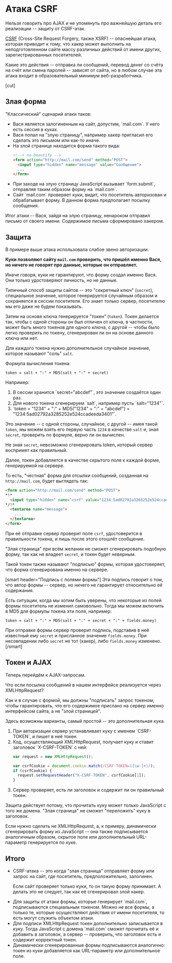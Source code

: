 # Атака CSRF

Нельзя говорить про AJAX и не упомянуть про важнейшую деталь его реализации -- защиту от CSRF-атак.

[CSRF](http://ru.wikipedia.org/wiki/%D0%9F%D0%BE%D0%B4%D0%B4%D0%B5%D0%BB%D0%BA%D0%B0_%D0%BC%D0%B5%D0%B6%D1%81%D0%B0%D0%B9%D1%82%D0%BE%D0%B2%D1%8B%D1%85_%D0%B7%D0%B0%D0%BF%D1%80%D0%BE%D1%81%D0%BE%D0%B2) (Cross-Site Request Forgery, также XSRF) -- опаснейшая атака, которая приводит к тому, что хакер может выполнить на неподготовленном сайте массу различных действий от имени других, зарегистрированных посетителей.

Какие это действия -- отправка ли сообщений, перевод денег со счёта на счёт или смена паролей -- зависят от сайта, но в любом случае эта атака входит в образовательный минимум веб-разработчика. 

[cut]

## Злая форма

"Классический" сценарий атаки таков:

<ul>
<li>Вася является залогиненным на сайт, допустим, `mail.com`. У него есть сессия в куках.</li>
<li>Вася попал на "злую страницу", например хакер пригласил его сделать это письмом или как-то иначе.</li>
<li>На злой странице находится форма такого вида:

```html
<!--+ no-beautify -->
<form action="http://mail.com/send" method="POST">
  <input type="hidden" name="message" value="Сообщение">
  ...
</form>
```
</li>
<li>При заходе на злую страницу JavaScript вызывает `form.submit`, отправляя таким образом форму на `mail.com`.</li>
<li>Сайт `mail.com` проверяет куки, видит, что посетитель авторизован и обрабатывает форму. В данном форма предполагает посылку сообщения.</li>
</ul>

Итог атаки -- Вася, зайдя на злую страницу, ненароком отправил письмо от своего имени. Содержимое письма сформировано хакером.

## Защита 

В примере выше атака использовала слабое звено авторизации.

**Куки позволяют сайту `mail.com` проверить, что пришёл именно Вася, но ничего не говорят про данные, которые он отправляет.**

Иначе говоря, куки не гарантируют, что форму создал именно Вася. Они только удостоверяют личность, но не данные.

Типичный способ защиты сайтов -- это "секретный ключ" (`secret`), специальное значение, которое генерируется случайным образом и сохраняется в сессии посетителя. Его знает только сервер, посетителю мы его даже не будем показывать.

Затем на основе ключа генерируется "токен" (`token`). Токен делается так, чтобы с одной стороны он был отличен от ключа, в частности, может быть много токенов для одного ключа, с другой -- чтобы было легко проверить по токену, сгенерирован ли он на основе данного ключа или нет.

Для каждого токена нужно дополнительное случайное значение, которое называют "соль" `salt`. 

Формула вычисления токена:
```
token = salt + ":" + MD5(salt + ":" + secret)
```

Например:
<ol>
<li>В сессии хранится `secret="abcdef"`, это значение создаётся один раз.</li>
<li>Для нового токена сгенерируем `salt`, например пусть `salt="1234"`.</li>
<li>`token = "1234" + ":" + MD5("1234" + ":" + "abcdef") = "1234:5ad02792a3285252e524ccadeeda3401"`.</li>
</ol>

Это значение -- с одной стороны, случайное, с другой -- имея такой `token`, мы можем взять его первую часть `1234` в качестве `salt` и, зная `secret`, проверить по формуле, верно ли он вычислен.

Не зная `secret`, невозможно сгенерировать token, который сервер воспримет как правильный.

Далее, токен добавляется в качестве скрытого поля к каждой форме, генерируемой на сервере.

То есть, "честная" форма для отсылки сообщений, созданная на `http://mail.com`, будет выглядеть так:

```html
<form action="http://mail.com/send" method="POST">
*!*
  <input type="hidden" name="csrf" value="1234:5ad02792a3285252e524ccadeeda3401">
*/!*
  <textarea name="message">
    ...
  </textarea>
</form>
```

При её отправке сервер проверит поле `csrf`, удостоверится в правильности токена, и лишь после этого отошлёт сообщение.

"Злая страница" при всём желании не сможет сгенерировать подобную форму, так как не владеет `secret`, и токен будет неверным.

Такой токен также называют "подписью" формы, которая удостоверяет, что форма сгенерирована именно на сервере. 

[smart header="Подпись с полями формы"]
Эта подпись говорит о том, что автор формы -- сервер, но ничего не гарантирует относительно её содержания.

Есть ситуации, когда мы хотим быть уверены, что некоторые из полей формы посетитель не изменил самовольно. Тогда мы можем включить в MD5 для формулы токена эти поля, например:
```
token = salt + ":" + MD5(salt + ":" + secret + ":" + fields.money)
```

При отправке формы сервер проверит подпись, подставив в неё известный ему `secret` и присланное значение `fields.money`. При несовпадении либо `secret` не тот (хакер), либо `fields.money` изменено.
[/smart] 

## Токен и AJAX

Теперь перейдём к AJAX-запросам.

Что если посылка сообщений в нашем интерфейсе реализуется через XMLHttpRequest?

Как и в случае с формой, мы должны "подписать" запрос токеном, чтобы гарантировать, что его содержимое прислано на сервер именно интерфейсом сайта, а не "злой страницей".

Здесь возможны варианты, самый простой -- это дополнительная кука.

<ol>
<li>При авторизации сервер устанавливает куку с именем `CSRF-TOKEN`, и пишет в неё токен.</li>
<li>Код, осуществляющий XMLHttpRequest, получает куку и ставит заголовок `X-CSRF-TOKEN` с ней:

```js
var request = new XMLHttpRequest();

var csrfCookie = document.cookie.match(/CSRF-TOKEN=([\w-]+)/);
if (csrfCookie) {
  request.setRequestHeader("X-CSRF-TOKEN", csrfCookie[1]);
}
```
</li>
<li>Сервер проверяет, есть ли заголовок и содержит ли он правильный токен.</li>
</ol>

Защита действует потому, что прочитать куку может только JavaScript с того же домена. "Злая страница" не сможет "переложить" куку в заголовок.

Если нужно сделать не XMLHttpRequest, а, к примеру, динамически сгенерировать форму из JavaScript -- она также подписывается аналогичным образом, скрытое поле или дополнительный URL-параметр генерируется по куке.


## Итого

<ul>
<li>CSRF-атака -- это когда "злая страница" отправляет форму или запрос на сайт, где посетитель, предположительно, залогинен.

Если сайт проверяет только куки, то он такую форму принимает. А делать это не следует, так как её сгенерировал злой хакер.</li>
<li>Для защиты от атаки формы, которые генерирует `mail.com`, подписываются специальным токеном. Можно не все формы, а только те, которые осуществляют действия от имени посетителя, то есть могут служить объектом атаки.</li>
<li>Для подписи XMLHttpRequest токен дополнительно записывается в куку. Тогда JavaScript с домена `mail.com` сможет прочитать её и добавить в заголовок, а сервер -- проверить, что заголовок есть и содержит корректный токен.</li>
<li>Динамически сгенерированные формы подписываются аналогично: токен из куки добавляется как URL-параметр или дополнительное поле.</li>
</ul>


